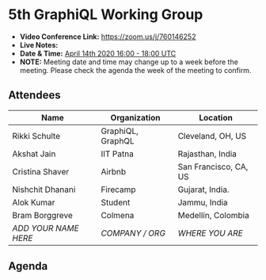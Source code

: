 # 5th GraphiQL Working Group

- **Video Conference Link:** https://zoom.us/j/760146252
- **Live Notes:**
- **Date & Time:** [April 14th 2020 16:00 - 18:00 UTC](https://www.timeanddate.com/worldclock/meetingdetails.html?year=2020&month=4&day=14&hour=16&min=0&sec=0&p1=224&p2=179&p3=136&p4=37&p5=239&p6=101&p7=152)
- **NOTE:** Meeting date and time may change up to a week before the meeting. Please check the agenda the week of the meeting to confirm.

## Attendees

<!-- NOTE: because we expect you to use github UI to add to this document, we ignore prettier for attendees and agenda section. this will prevent CI breakages if you accidentally add extra whitespace, etc. enjoy!-->
<!-- prettier-ignore-start -->
| Name                 | Organization      | Location              |
| -------------------- | ----------------- | --------------------- |
| Rikki Schulte        | GraphiQL, GraphQL | Cleveland, OH, US     |
| Akshat Jain          | IIT Patna         | Rajasthan, India      |
| Cristina Shaver      | Airbnb            | San Francisco, CA, US |
| Nishchit Dhanani     | Firecamp          | Gujarat, India.       |
| Alok Kumar           | Student           | Jammu, India          |
| Bram Borggreve       | Colmena           | Medellín, Colombia    |
| _ADD YOUR NAME HERE_ | _COMPANY / ORG_   | _WHERE YOU ARE_       |

## Agenda


<!-- prettier-ignore-end -->
